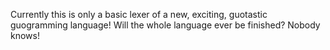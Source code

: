 Currently this is only a basic lexer of a new, exciting, guotastic
guogramming language!  Will the whole language ever be finished?
Nobody knows!